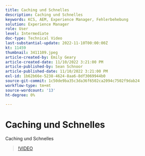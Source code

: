 ```yaml
---
title: Caching und Schnelles
description: Caching und Schnelles
keywords: KCS, AEM, Experience Manager, Fehlerbehebung
solution: Experience Manager
role: User
level: Intermediate
doc-type: Technical Video
last-substantial-update: 2022-11-10T00:00:00Z
kt: 11459
thumbnail: 3411109.jpeg
article-created-by: Emily Geary
article-created-date: 11/10/2022 3:21:00 PM
article-published-by: Sean Schnoor
article-published-date: 11/10/2022 3:21:00 PM
exl-id: 1b62b66e-5238-4624-8aa6-8df3069944b0
source-git-commit: 1c50de9ba35c3da36f6502ca2094c7502f9dab24
workflow-type: tm+mt
source-wordcount: '13'
ht-degree: 0%

---
```


# Caching und Schnelles

Caching und Schnelles


>[!VIDEO](https://video.tv.adobe.com/v/3411109/?quality=12&learn=on)
